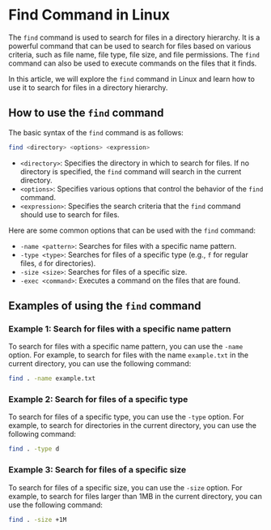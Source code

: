 # Find Command in Linux

The `find` command is used to search for files in a directory hierarchy. It is a powerful command that can be used to search for files based on various criteria, such as file name, file type, file size, and file permissions. The `find` command can also be used to execute commands on the files that it finds.

In this article, we will explore the `find` command in Linux and learn how to use it to search for files in a directory hierarchy.

## How to use the `find` command

The basic syntax of the `find` command is as follows:

```bash
find <directory> <options> <expression>
```

- `<directory>`: Specifies the directory in which to search for files. If no directory is specified, the `find` command will search in the current directory.
- `<options>`: Specifies various options that control the behavior of the `find` command.
- `<expression>`: Specifies the search criteria that the `find` command should use to search for files.

Here are some common options that can be used with the `find` command:

- `-name <pattern>`: Searches for files with a specific name pattern.
- `-type <type>`: Searches for files of a specific type (e.g., `f` for regular files, `d` for directories).
- `-size <size>`: Searches for files of a specific size.
- `-exec <command>`: Executes a command on the files that are found.

## Examples of using the `find` command

### Example 1: Search for files with a specific name pattern

To search for files with a specific name pattern, you can use the `-name` option. For example, to search for files with the name `example.txt` in the current directory, you can use the following command:

```bash
find . -name example.txt
```

### Example 2: Search for files of a specific type

To search for files of a specific type, you can use the `-type` option. For example, to search for directories in the current directory, you can use the following command:

```bash
find . -type d
```

### Example 3: Search for files of a specific size

To search for files of a specific size, you can use the `-size` option. For example, to search for files larger than 1MB in the current directory, you can use the following command:

```bash
find . -size +1M
```
